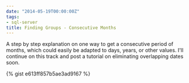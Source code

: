 ```yaml
---
date: "2014-05-19T00:00:00Z"
tags:
- sql-server
title: Finding Groups - Consecutive Months
---
```


A step by step explanation on one way to get a consecutive period of months, which could easily be adapted to days, years, or other values. I'll continue on this track and post a tutorial on eliminating overlapping dates soon.

{% gist e613ff857b5ae3ad9167 %}
